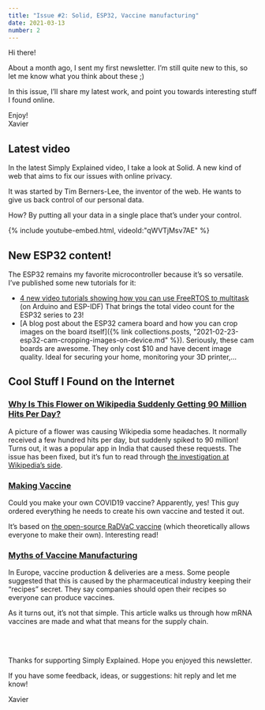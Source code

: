 ```yaml
---
title: "Issue #2: Solid, ESP32, Vaccine manufacturing"
date: 2021-03-13
number: 2
---
```


Hi there!

About a month ago, I sent my first newsletter. I’m still quite new to this, so let me know what you think about these ;)

In this issue, I’ll share my latest work, and point you towards interesting stuff I found online.

Enjoy!  
Xavier

## Latest video
In the latest Simply Explained video, I take a look at Solid. A new kind of web that aims to fix our issues with online privacy.

It was started by Tim Berners-Lee, the inventor of the web. He wants to give us back control of our personal data.

How? By putting all your data in a single place that’s under your control.

{% include youtube-embed.html, videoId:"qWVTjMsv7AE" %}


## New ESP32 content!

The ESP32 remains my favorite microcontroller because it’s so versatile. I’ve published some new tutorials for it:

* [4 new video tutorials showing how you can use FreeRTOS to multitask](https://www.youtube.com/watch?index=20&list=PLzvRQMJ9HDiQ3OIuBWCEW6yE0S0LUWhGU&utm_campaign=newsletter_20210517&utm_medium=email&utm_source=Revue%20newsletter&v=kP-pP6FEu8I) (on Arduino and ESP-IDF) That brings the total video count for the ESP32 series to 23!
* [A blog post about the ESP32 camera board and how you can crop images on the board itself]({% link collections.posts, "2021-02-23-esp32-cam-cropping-images-on-device.md" %}). Seriously, these cam boards are awesome. They only cost $10 and have decent image quality. Ideal for securing your home, monitoring your 3D printer,…

## Cool Stuff I Found on the Internet

### [Why Is This Flower on Wikipedia Suddenly Getting 90 Million Hits Per Day?](https://www.vice.com/en/article/qjpmyx/why-is-this-flower-on-wikipedia-suddenly-getting-90-million-hits-per-day)
A picture of a flower was causing Wikipedia some headaches. It normally received a few hundred hits per day, but suddenly spiked to 90 million! Turns out, it was a popular app in India that caused these requests. The issue has been fixed, but it’s fun to read through [the investigation at Wikipedia’s side](https://phabricator.wikimedia.org/T273741).

### [Making Vaccine](https://www.lesswrong.com/posts/niQ3heWwF6SydhS7R/making-vaccine)
Could you make your own COVID19 vaccine? Apparently, yes! This guy ordered everything he needs to create his own vaccine and tested it out.

It’s based on [the open-source RaDVaC vaccine](https://radvac.org/) (which theoretically allows everyone to make their own). Interesting read!

### [Myths of Vaccine Manufacturing](https://blogs.sciencemag.org/pipeline/archives/2021/02/02/myths-of-vaccine-manufacturing)
In Europe, vaccine production & deliveries are a mess. Some people suggested that this is caused by the pharmaceutical industry keeping their “recipes” secret. They say companies should open their recipes so everyone can produce vaccines.

As it turns out, it’s not that simple. This article walks us through how mRNA vaccines are made and what that means for the supply chain.


<br><br>

Thanks for supporting Simply Explained. Hope you enjoyed this newsletter.

If you have some feedback, ideas, or suggestions: hit reply and let me know!

Xavier
